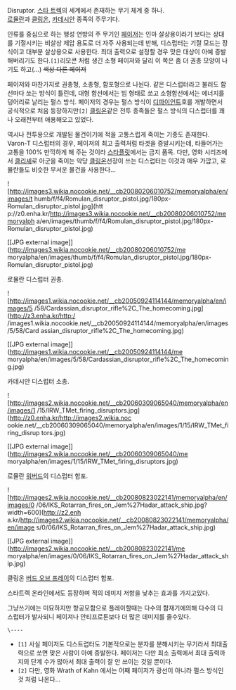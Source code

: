 Disruptor. [스타 트렉](%EC%8A%A4%ED%83%80%20%ED%8A%B8%EB%A0%89.md)의 세계에서 존재하는
무기 체계 중 하나.  
[로뮬란](%EB%A1%9C%EB%AE%AC%EB%9E%80.md)과
[클링온](%ED%81%B4%EB%A7%81%EC%98%A8.md),
[카데시안](%EC%B9%B4%EB%8D%B0%EC%8B%9C%EC%95%88.md) 종족의 주무기다.

인류를 중심으로 하는 행성 연방의 주 무기인 [페이저](%ED%8E%98%EC%9D%B4%EC%A0%80.md)는 인마 살상용이라기
보다는 상대를 기절시키는 비살상 제압 용도로 더 자주 사용되는데 반해, 디스럽터는 기절 모드는 장식이고 대부분 살상용으로 사용한다. 최대
출력으로 설정할 경우 맞은 대상이 아예 증발해버리기도 한다.`[1]`리모콘 처럼 생긴 소형 페이저와 달리 이 쪽은 좀 더 권총 모양이 나기도
하고(...) <del>색상 다른 페이져</del>

페이저와 마찬가지로 권총형, 소총형, 함포형으로 나뉜다. 같은 디스럽터라고 불러도 함선마다 쏘는 방식이 틀린데, 대형 함선에서는 빔 형태로
쏘고 소형함선에서는 에너지를 덩어리로 날리는 펄스 방식. 페이저의 경우는 펄스 방식이
[디파이언트](%EB%94%94%ED%8C%8C%EC%9D%B4%EC%96%B8%ED%8A%B8.md)호를 개발하면서 공식적으로 처음
등장하지만`[2]` [클링온](%ED%81%B4%EB%A7%81%EC%98%A8.md)같은 전투 종족들은 펄스 방식의 디스럽터를 꽤나
오래전부터 애용해오고 있었다.

역시나 전투용으로 개발된 물건이기에 적을 고통스럽게 죽이는 기종도 존재한다. Varon-T 디스럽터의 경우, 페이져의 최고 출력처럼 타겟을
증발시키는데, 타들어가는 고통을 100% 만끽하게 해 주는 것이라 [스타플릿](%EC%8A%A4%ED%83%80%20%ED%94%8C%EB%A6%BF.md)에서는 금지 품목. 다만, 영화 시리즈에서
[클리셰](%ED%81%B4%EB%A6%AC%EC%85%B0.md)로 아군을 죽이는 악당
[클링온](%ED%81%B4%EB%A7%81%EC%98%A8.md)선장이 쓰는 디스럽터는 이것과 매우 가깝고, 로뮬란들도 비슷한 무서운
물건을 사용한다...

![http://images3.wikia.nocookie.net/__cb20080206010752/memoryalpha/en/images/t
humb/f/f4/Romulan_disruptor_pistol.jpg/180px-Romulan_disruptor_pistol.jpg](htt
p://z0.enha.kr/http://images3.wikia.nocookie.net/__cb20080206010752/memoryalph
a/en/images/thumb/f/f4/Romulan_disruptor_pistol.jpg/180px-
Romulan_disruptor_pistol.jpg)

[[JPG external image]](http://images3.wikia.nocookie.net/__cb20080206010752/me
moryalpha/en/images/thumb/f/f4/Romulan_disruptor_pistol.jpg/180px-
Romulan_disruptor_pistol.jpg)

  
로뮬란 디스럽터 권총.

![http://images1.wikia.nocookie.net/__cb20050924114144/memoryalpha/en/images/5
/58/Cardassian_disruptor_rifle%2C_The_homecoming.jpg](http://z3.enha.kr/http:/
/images1.wikia.nocookie.net/__cb20050924114144/memoryalpha/en/images/5/58/Card
assian_disruptor_rifle%2C_The_homecoming.jpg)

[[JPG external image]](http://images1.wikia.nocookie.net/__cb20050924114144/me
moryalpha/en/images/5/58/Cardassian_disruptor_rifle%2C_The_homecoming.jpg)

  
카데시안 디스럽터 소총.

![http://images2.wikia.nocookie.net/__cb20060309065040/memoryalpha/en/images/1
/15/IRW_TMet_firing_disruptors.jpg](http://z0.enha.kr/http://images2.wikia.noc
ookie.net/__cb20060309065040/memoryalpha/en/images/1/15/IRW_TMet_firing_disrup
tors.jpg)

[[JPG external image]](http://images2.wikia.nocookie.net/__cb20060309065040/me
moryalpha/en/images/1/15/IRW_TMet_firing_disruptors.jpg)

  
로뮬란 [워버드](%EC%9B%8C%EB%B2%84%EB%93%9C.md)의 디스럽터 함포.

![http://images2.wikia.nocookie.net/__cb20080823022141/memoryalpha/en/images/0
/06/IKS_Rotarran_fires_on_Jem%27Hadar_attack_ship.jpg?width=600](http://z2.enh
a.kr/http://images2.wikia.nocookie.net/__cb20080823022141/memoryalpha/en/image
s/0/06/IKS_Rotarran_fires_on_Jem%27Hadar_attack_ship.jpg)

[[JPG external image]](http://images2.wikia.nocookie.net/__cb20080823022141/me
moryalpha/en/images/0/06/IKS_Rotarran_fires_on_Jem%27Hadar_attack_ship.jpg)

  
클링온 [버드 오브 프레이](%EB%B2%84%EB%93%9C%20%EC%98%A4%EB%B8%8C%20%ED%94%84%EB%A0%88%EC%9D%B4.md)의 디스럽터 함포.

스타트렉 온라인에서도 등장하며 적의 데미지 저항을 낯추는 효과를 가지고있다.

그냥쓰기에는 미묘하지만 항공모함으로 플레이할때는 다수의 함재기에의해 다수의 디스럽터가 발사되니 페이져나 안티프로톤보다 더 많은 데미지를
줄수있다.

`\----`

  * `[1]` 사실 페이저도 디스트럽터도 기본적으로는 분자를 분해시키는 무기라서 최대출력으로 쏘면 맞은 사람이 아예 증발한다. 페이저는 다만 최소 출력에서 최대 출력까지의 단계 수가 많아서 최대 출력이 잘 안 쓰이는 것일 뿐이다.
  * `[2]` 다만, 영화 Wrath of Kahn 에서는 어째 페이저가 광선이 아니라 펄스 방식인 것 처럼 나온다...

